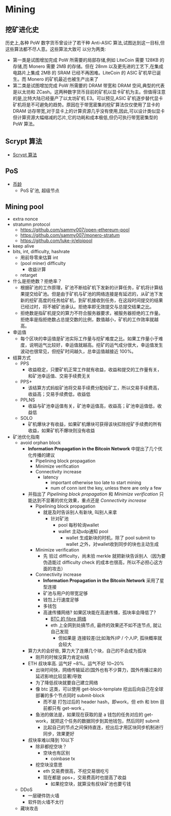 # Mining

## 挖矿进化史
历史上,各种 PoW 数字货币曾设计了若干种
Anti-ASIC 算法,试图达到这一目标,但这些算法都不尽人意。这些算法大致可
以分为两类:

+ 第一类是试图增加完成 PoW 所需要的局部存储,例如 LiteCoin 需要 128KB 的存储,而 Monero 需要 2MB 的存储。但在 28nm 以及更先进的工艺下,在集成电路片上集成 2MB 的 SRAM 已经不再困难。LiteCoin 的 ASIC 矿机早已诞生。而 Monero 的矿机最近也被生产出来了
+ 第二类是试图增加完成 PoW 所需要的 DRAM 带宽和 DRAM 空间,典型的代表是以太坊和 ZCash。这两种数字货币目前的矿机以显卡矿机为主。但值得注意的是,比特大陆已经量产了以太坊矿机 E3。可以预见,ASIC 矿机逐步替代显卡矿机将是不可避免的趋势。原因在于带宽密集的挖矿算法仅仅使用了显卡的 DRAM 访存带宽,对于显卡上的计算资源几乎没有使用,因此,可以设计类似显卡但计算资源大幅缩减的芯片,它的功耗和成本极低,但仍可执行带宽密集型的 PoW 算法。

## Scrypt 算法
+ [Scrypt 算法](altcoin/scrypt.html#scrypt-%E7%AE%97%E6%B3%95)

## PoS
+ [币龄](blockchain/readme.html#pos-proof-of-stake%E6%9D%83%E7%9B%8A%E8%AF%81%E6%98%8E)
    * PoS 矿池, 超级节点

## Mining pool
+ extra nonce
+ stratumn protocol
    * https://github.com/sammy007/open-ethereum-pool
    * https://github.com/sammy007/monero-stratum
    * https://github.com/luke-jr/eloipool
+ keep alive
+ bits, int, difficulty, hashrate
    * 用前导零来估算 int
    * (pool miner) difficulty
        - 收益计算
    * retarget
+ 什么是拒绝数？拒绝率？
    * 根据矿池的工作原理，矿池不断给矿机下发新的计算任务，矿机将计算结果提交给矿池。但是由于矿机与矿池的网络连接是有延迟的，从矿池下发新的挖矿高度的任务给矿机，到矿机接收到任务，在这段时间提交的结果已经过时，将不被矿池承认。拒绝率即无效提交与总提交结果之比。
    * 拒绝数是指矿机提交的算力不符合服务器要求，被服务器拒绝的工作量。拒绝率是指拒绝数占总提交数的比例，数值越小，矿机的工作效率就越高。
+ 幸运值
    * 每个区块的幸运值是矿池实际工作量与挖矿难度之比。如果工作量小于难度，说明运气比较好，幸运值就越高。挖矿的运气成分很大，幸运值发生波动也很常见，但挖矿时间越久，总幸运值越接近 100%。
+ 结算方式
    * PPS
        - 收益稳定，只要矿机正常工作就有收益，收益和提交的工作量有关，和矿池幸运值、交易手续费无关
    * PPS+
        - 该结算方式蚂蚁矿池将交易手续费分配给矿工，所以交易手续费高，收益高；交易手续费低，收益低
    * PPLNS
        - 收益与矿池幸运值有关，矿池幸运值高，收益高；矿池幸运值低，收益低
    * SOLO
        - 矿机爆块才有收益，如果矿机爆块可获得该块扣除挖矿手续费的所有收益，如果矿机不爆块则没有收益
+ 矿池优化指南
    * avoid orphan block
        - __Information Propagation in the Bitcoin Network__ 中提出了几个优化传播的建议
            + Pipelining block propagation
            + Minimize verification
            + Connectivity increase
                * latency
                    - important otherwise too late to start mining
                    - num of conn isnt the key, unless there are only a few
        - 并指出了 _Pipelining block propagation_ 和 _Minimize verification_ 只能达到不显著的优化效果，重点还是 _Connectivity increase_
            + Pipelining block propagation
                * 就是及时告诉别人有新块, 叫别人来拿
                    - 针对矿池
                        + pool 每秒轮询wallet
                        + wallet 主动udp通知 pool
                            * wallet 生成新块的时机，除了 pool submit to wallet 之外，对wallet收到同步的块也主动生成
            + Minimize verification
                * 先 验过 difficulty，尚未验 merkle 就把新块告诉别人（因为要伪造能过 difficulty check 的成本也很高，所以不必担心这方面的攻击）
            + Connectivity increase
                - __Information Propagation in the Bitcoin Network__ 采用了星型连接
                * 矿池与用户的带宽足够
                * 钱包上行速度足够
                * 多钱包
                * 高速传播网络? 如果区块能在高速传播，孤块率会降低了?
                    - [BTC 的 fibre 网络](http://bitcoinfibre.org/)
                    - eth 上全网到处搞节点, 最终的效果还不如不连节点, 就让自己发现
                        + 但如果是 连接较差(比如海外)IP / 个人IP, 孤块概率就会较大
        - 算力大的会好些, 算力大了连爆几个块，自己的不会成为孤块
            + 刚开的时候没算力肯定纠结
        - ETH 叔块率高. 运气好 ~8%。运气不好 10~20%
            + 出块时间快，网络传输延迟(国外也有不少算力，国外传播过来的延迟影响比较显著)导致
            + 为了降低叔块就要自己建立网络
            + 像 btc 这类，可以使用 get-block-template 挖出后向自己在全球部署的多个节点同时 submit-block
                * 而不是 打包过后的 header hash，即work，但 eth 和 btm 目前都只有 get-work 。
            + 鱼池的做法是，如果现在获取的是 a 钱包的任务对应的 get-work，就把这个任务的数据同步到其他钱包，然后同时 submit
                * 比起自己的节点之间保持直连，挖出后才用区块同步机制进行同步，效果更好
        - 叔块率难以降到 10以下
            + 除非都挖空块？
                * 空块也有区别
                    - coinbase tx
            + 挖空块没意思
                * eth 交易费很高，不挖交易很吃亏
                * 现在都是 pps+，交易费高时也提高了收益
                    - 如果挖空块，就算没有叔块矿池也要亏钱
    * DDoS
        - 一层硬件防火墙
        - 软件防火墙不太行
    * 藏块攻击
